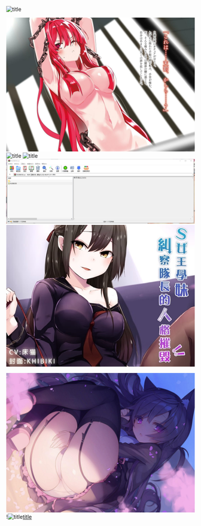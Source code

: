 ![title]()

![title](https://raw.githubusercontent.com/shenyueyemiao/gitnote-images/master/gitnote/2019/08/24/000000000000-1566611885466.jpg)
![title]()
![title]()![title](https://raw.githubusercontent.com/shenyueyemiao/gitnote-images/master/gitnote/2019/12/10/S%5BL%60SZ_WE%5B9N3WK8R1NQCDI-1575934953533.png)
![title](https://raw.githubusercontent.com/shenyueyemiao/gitnote-images/master/gitnote/2019/12/10/RJ208350_img_main-1575935169758.jpg)

![title](.local/static/2019/11/4/236.1576084704069.jpg)
!![title](![title]())[title]()